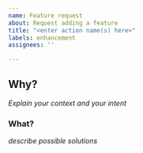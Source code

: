 ```yaml
---
name: Feature request
about: Request adding a feature
title: "<enter action name(s) here>"
labels: enhancement
assignees: ''

---
```


## Why? 
_Explain your context and your intent_

### What?
_describe possible solutions_

